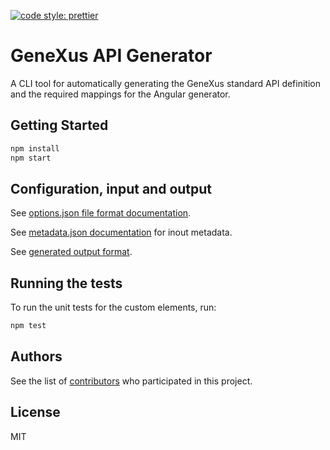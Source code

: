 [![code style: prettier](https://img.shields.io/badge/code_style-prettier-ff69b4.svg?style=flat-square)](https://github.com/prettier/prettier)

# GeneXus API Generator

A CLI tool for automatically generating the GeneXus standard API definition and the required mappings for the Angular generator.

## Getting Started

```bash
npm install
npm start
```

## Configuration, input and output

See [options.json file format documentation](doc/options-file-format.md).

See [metadata.json documentation](doc/metadata-file-format.md) for inout metadata.

See [generated output format](doc/output-format.md).

## Running the tests

To run the unit tests for the custom elements, run:

```bash
npm test
```

## Authors

See the list of [contributors](https://github.com/genexuslabs/standard-api-generator/contributors) who participated in this project.

## License

MIT
